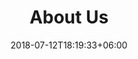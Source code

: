 ---
title: "About Us"
date: 2018-07-12T18:19:33+06:00
heading : "Aidiyet Bülten; öğretici, zevkli  ve aynı zamanda herkese hitap eden içerikleriyle, okuyucular ve biz öğrenciler arasında köprü görevi görmektedir."
description : "Vizyonumuz; TEB’li öğrenciler olarak arkadaşlarımıza, küçük kardeşlerimize, mezun büyüklerimize ve Türk Eğitim Derneği ile yolları kesişmiş her yaştan insana ulaşmak ve kendimizi tanıtmak, bilgilerimizi paylaşmaktı. Minik bir kıvılcımla, hevesle başlayan ve gün geçtikçe gelişen, büyüyen ekibimizle ilk sayımızı çıkarmış, sizlere sunmuş bulunuyoruz. Amacımız Aidiyet gibi gün geçtikçe büyüyen ve gelişen ailemizin de katkılarıyla bültenimizi sürekli kılmak ve uzun yıllar bu vizyonu sürdürebilmektir."
# expertise_title: "Expertise"
# expertise_sectors: ["Customer Experience Design", "Digital Products", "Development", "Campaign & Content", "Employer Branding", "Animation & Motion Graphics", "Packaging & Product Design", "Retail & Spacial", "Print & Editorial Design", "Concept/Text", "Information Design"]
---